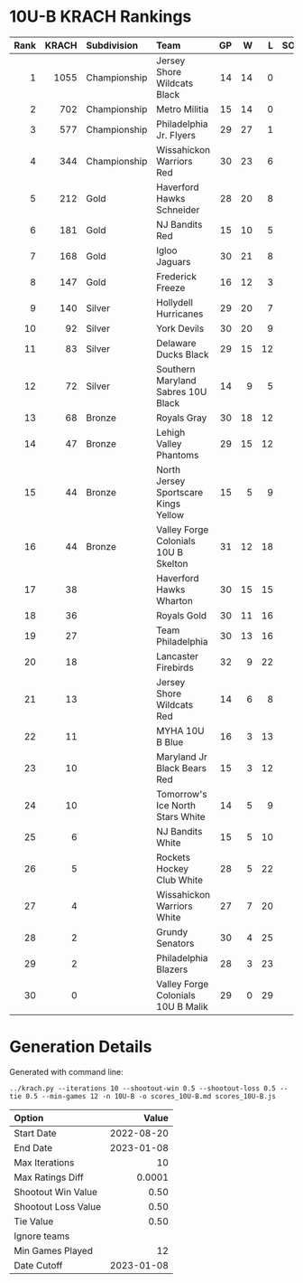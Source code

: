 # 10U-B KRACH Rankings
Rank|KRACH|Subdivision|Team|GP|W|L|SOW|SOL|T|SoS
---:|---:|:---|:---|---:|---:|---:|---:|---:|---:|---:
1|1055|Championship|Jersey Shore Wildcats Black|14|14|0|0|0|0|151
2|702|Championship|Metro Militia|15|14|0|1|0|0|97
3|577|Championship|Philadelphia Jr. Flyers|29|27|1|1|0|0|102
4|344|Championship|Wissahickon Warriors Red|30|23|6|0|1|0|293
5|212|Gold|Haverford Hawks Schneider|28|20|8|0|0|0|203
6|181|Gold|NJ Bandits Red|15|10|5|0|0|0|247
7|168|Gold|Igloo Jaguars|30|21|8|1|0|0|152
8|147|Gold|Frederick Freeze|16|12|3|1|0|0|78
9|140|Silver|Hollydell Hurricanes|29|20|7|0|2|0|103
10|92|Silver|York Devils|30|20|9|1|0|0|92
11|83|Silver|Delaware Ducks Black|29|15|12|1|1|0|121
12|72|Silver|Southern Maryland Sabres 10U Black|14|9|5|0|0|0|61
13|68|Bronze|Royals Gray|30|18|12|0|0|0|118
14|47|Bronze|Lehigh Valley Phantoms|29|15|12|1|1|0|108
15|44|Bronze|North Jersey Sportscare Kings Yellow|15|5|9|1|0|0|266
16|44|Bronze|Valley Forge Colonials 10U B Skelton|31|12|18|1|0|0|198
17|38||Haverford Hawks Wharton|30|15|15|0|0|0|111
18|36||Royals Gold|30|11|16|0|3|0|183
19|27||Team Philadelphia|30|13|16|0|1|0|70
20|18||Lancaster Firebirds|32|9|22|1|0|0|115
21|13||Jersey Shore Wildcats Red|14|6|8|0|0|0|44
22|11||MYHA 10U B Blue|16|3|13|0|0|0|113
23|10||Maryland Jr Black Bears Red|15|3|12|0|0|0|117
24|10||Tomorrow's Ice North Stars White|14|5|9|0|0|0|46
25|6||NJ Bandits White|15|5|10|0|0|0|63
26|5||Rockets Hockey Club White|28|5|22|1|0|0|222
27|4||Wissahickon Warriors White|27|7|20|0|0|0|90
28|2||Grundy Senators|30|4|25|1|0|0|103
29|2||Philadelphia Blazers|28|3|23|0|2|0|136
30|0||Valley Forge Colonials 10U B Malik|29|0|29|0|0|0|86
# Generation Details

Generated with command line:
```
../krach.py --iterations 10 --shootout-win 0.5 --shootout-loss 0.5 --tie 0.5 --min-games 12 -n 10U-B -o scores_10U-B.md scores_10U-B.js
```

| Option | Value |
| :----- | ----: |
| Start Date | 2022-08-20 |
| End Date | 2023-01-08 |
| Max Iterations | 10 |
| Max Ratings Diff | 0.0001 |
| Shootout Win Value | 0.50 |
| Shootout Loss Value | 0.50 |
| Tie Value | 0.50 |
| Ignore teams |  |
| Min Games Played | 12 |
| Date Cutoff | 2023-01-08 |

